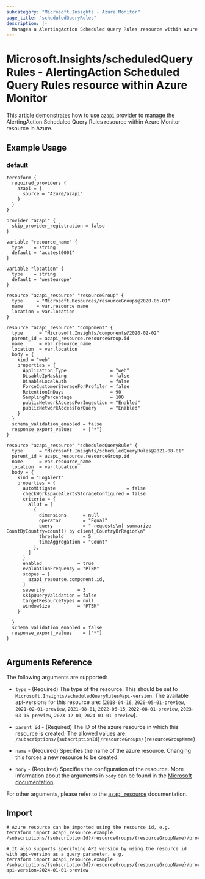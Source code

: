 ```yaml
---
subcategory: "Microsoft.Insights - Azure Monitor"
page_title: "scheduledQueryRules"
description: |-
  Manages a AlertingAction Scheduled Query Rules resource within Azure Monitor.
---
```


# Microsoft.Insights/scheduledQueryRules - AlertingAction Scheduled Query Rules resource within Azure Monitor

This article demonstrates how to use `azapi` provider to manage the AlertingAction Scheduled Query Rules resource within Azure Monitor resource in Azure.

## Example Usage

### default

```hcl
terraform {
  required_providers {
    azapi = {
      source = "Azure/azapi"
    }
  }
}

provider "azapi" {
  skip_provider_registration = false
}

variable "resource_name" {
  type    = string
  default = "acctest0001"
}

variable "location" {
  type    = string
  default = "westeurope"
}

resource "azapi_resource" "resourceGroup" {
  type     = "Microsoft.Resources/resourceGroups@2020-06-01"
  name     = var.resource_name
  location = var.location
}

resource "azapi_resource" "component" {
  type      = "Microsoft.Insights/components@2020-02-02"
  parent_id = azapi_resource.resourceGroup.id
  name      = var.resource_name
  location  = var.location
  body = {
    kind = "web"
    properties = {
      Application_Type                = "web"
      DisableIpMasking                = false
      DisableLocalAuth                = false
      ForceCustomerStorageForProfiler = false
      RetentionInDays                 = 90
      SamplingPercentage              = 100
      publicNetworkAccessForIngestion = "Enabled"
      publicNetworkAccessForQuery     = "Enabled"
    }
  }
  schema_validation_enabled = false
  response_export_values    = ["*"]
}

resource "azapi_resource" "scheduledQueryRule" {
  type      = "Microsoft.Insights/scheduledQueryRules@2021-08-01"
  parent_id = azapi_resource.resourceGroup.id
  name      = var.resource_name
  location  = var.location
  body = {
    kind = "LogAlert"
    properties = {
      autoMitigate                          = false
      checkWorkspaceAlertsStorageConfigured = false
      criteria = {
        allOf = [
          {
            dimensions      = null
            operator        = "Equal"
            query           = " requests\n| summarize CountByCountry=count() by client_CountryOrRegion\n"
            threshold       = 5
            timeAggregation = "Count"
          },
        ]
      }
      enabled             = true
      evaluationFrequency = "PT5M"
      scopes = [
        azapi_resource.component.id,
      ]
      severity            = 3
      skipQueryValidation = false
      targetResourceTypes = null
      windowSize          = "PT5M"
    }

  }
  schema_validation_enabled = false
  response_export_values    = ["*"]
}


```



## Arguments Reference

The following arguments are supported:

* `type` - (Required) The type of the resource. This should be set to `Microsoft.Insights/scheduledQueryRules@api-version`. The available api-versions for this resource are: [`2018-04-16`, `2020-05-01-preview`, `2021-02-01-preview`, `2021-08-01`, `2022-06-15`, `2022-08-01-preview`, `2023-03-15-preview`, `2023-12-01`, `2024-01-01-preview`].

* `parent_id` - (Required) The ID of the azure resource in which this resource is created. The allowed values are:  
  `/subscriptions/{subscriptionId}/resourceGroups/{resourceGroupName}`

* `name` - (Required) Specifies the name of the azure resource. Changing this forces a new resource to be created.

* `body` - (Required) Specifies the configuration of the resource. More information about the arguments in `body` can be found in the [Microsoft documentation](https://learn.microsoft.com/en-us/azure/templates/Microsoft.Insights/scheduledQueryRules?pivots=deployment-language-terraform).

For other arguments, please refer to the [azapi_resource](https://registry.terraform.io/providers/Azure/azapi/latest/docs/resources/resource) documentation.

## Import

 ```shell
 # Azure resource can be imported using the resource id, e.g.
 terraform import azapi_resource.example /subscriptions/{subscriptionId}/resourceGroups/{resourceGroupName}/providers/Microsoft.Insights/scheduledQueryRules/{resourceName}
 
 # It also supports specifying API version by using the resource id with api-version as a query parameter, e.g.
 terraform import azapi_resource.example /subscriptions/{subscriptionId}/resourceGroups/{resourceGroupName}/providers/Microsoft.Insights/scheduledQueryRules/{resourceName}?api-version=2024-01-01-preview
 ```
